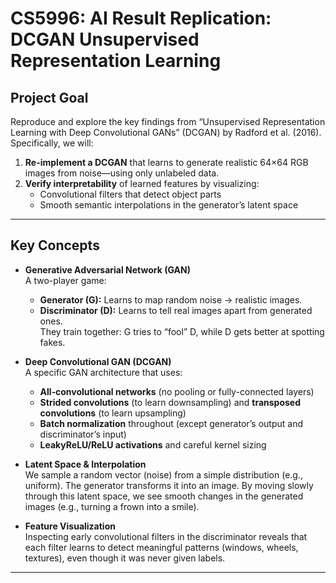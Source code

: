 # CS5996: AI Result Replication: DCGAN Unsupervised Representation Learning

## Project Goal
Reproduce and explore the key findings from “Unsupervised Representation Learning with Deep Convolutional GANs” (DCGAN) by Radford et al. (2016). Specifically, we will:

1. **Re-implement a DCGAN** that learns to generate realistic 64×64 RGB images from noise—using only unlabeled data.  
2. **Verify interpretability** of learned features by visualizing:  
   - Convolutional filters that detect object parts  
   - Smooth semantic interpolations in the generator’s latent space  

---

## Key Concepts

- **Generative Adversarial Network (GAN)**  
  A two-player game:  
  - **Generator (G):** Learns to map random noise → realistic images.  
  - **Discriminator (D):** Learns to tell real images apart from generated ones.  
  They train together: G tries to “fool” D, while D gets better at spotting fakes.

- **Deep Convolutional GAN (DCGAN)**  
  A specific GAN architecture that uses:  
  - **All‐convolutional networks** (no pooling or fully-connected layers)  
  - **Strided convolutions** (to learn downsampling) and **transposed convolutions** (to learn upsampling)  
  - **Batch normalization** throughout (except generator’s output and discriminator’s input)  
  - **LeakyReLU/ReLU activations** and careful kernel sizing  

- **Latent Space & Interpolation**  
  We sample a random vector (noise) from a simple distribution (e.g., uniform). The generator transforms it into an image. By moving slowly through this latent space, we see smooth changes in the generated images (e.g., turning a frown into a smile).

- **Feature Visualization**  
  Inspecting early convolutional filters in the discriminator reveals that each filter learns to detect meaningful patterns (windows, wheels, textures), even though it was never given labels.

---